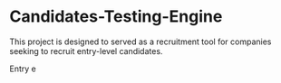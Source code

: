 # Candidates-Testing-Engine
This project is designed to served as a recruitment tool for companies seeking to recruit entry-level candidates.

Entry e
